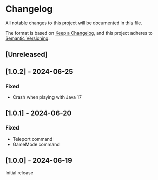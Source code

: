 # Changelog
All notable changes to this project will be documented in this file.

The format is based on [Keep a Changelog](https://keepachangelog.com/en/1.0.0/),
and this project adheres to [Semantic Versioning](https://semver.org/spec/v2.0.0.html).

## [Unreleased]

## [1.0.2] - 2024-06-25
### Fixed
- Crash when playing with Java 17

## [1.0.1] - 2024-06-20
### Fixed
- Teleport command
- GameMode command

## [1.0.0] - 2024-06-19
Initial release